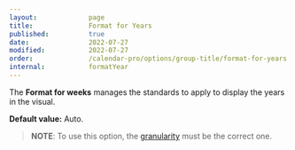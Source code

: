 ```yaml
---
layout:             page
title:              Format for Years
published:          true
date:               2022-07-27
modified:           2022-07-27
order:              /calendar-pro/options/group-title/format-for-years
internal:           formatYear
---
```

The **Format for weeks** manages the standards to apply to display the years in the visual.

**Default value:** Auto.

> **NOTE**: To use this option, the [granularity](../../features/granularities.md) must be the correct one.